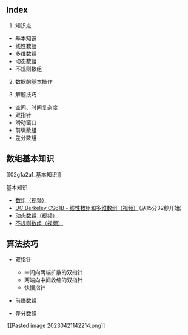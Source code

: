 ## Index

1. 知识点
- 基本知识
- 线性数组
- 多维数组
- 动态数组
- 不规则数组

2. 数据的基本操作

3. 解题技巧
- 空间、时间复杂度
- 双指针
- 滑动窗口
- 前缀数组
- 差分数组

## 数组基本知识
[[02g1a2a1_基本知识]]

基本知识
   - [数组（视频）](https://www.coursera.org/learn/data-structures/lecture/OsBSF/arrays)
   - [UC Berkeley CS61B - 线性数组和多维数组（视频）](https://archive.org/details/ucberkeley_webcast_Wp8oiO_CZZE)（从15分32秒开始）
   - [动态数组（视频）](https://www.coursera.org/learn/data-structures/lecture/EwbnV/dynamic-arrays)
   - [不规则数组（视频）](https://www.youtube.com/watch?v=1jtrQqYpt7g)


## 算法技巧

- 双指针
	- 中间向两端扩散的双指针
	- 两端向中间收缩的双指针
	- 快慢指针

- 前缀数组
- 差分数组


![[Pasted image 20230421142214.png]]